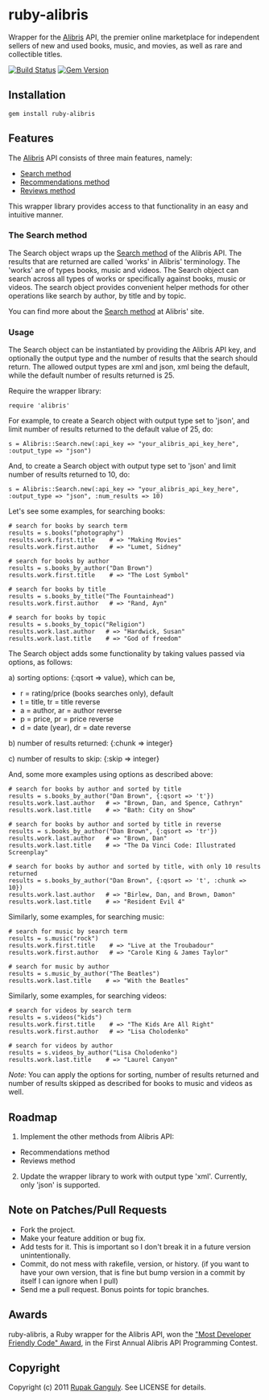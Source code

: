 # ruby-alibris 

Wrapper for the [Alibris](http://developer.alibris.com/) API, the premier online marketplace for independent sellers of new
and used books, music, and movies, as well as rare and collectible titles.

[![Build Status](https://travis-ci.org/rupakg/ruby-alibris.png)](https://travis-ci.org/rupakg/ruby-alibris)
[![Gem Version](https://badge.fury.io/rb/ruby-alibris.png)](http://badge.fury.io/rb/ruby-alibris)

## Installation

    gem install ruby-alibris

## Features

The [Alibris](http://developer.alibris.com/) API consists of three main features, namely:

* [Search method](http://developer.alibris.com/docs/read/Search_Method)
* [Recommendations method](http://developer.alibris.com/docs/read/Recommendations_Method)
* [Reviews method](http://developer.alibris.com/docs/read/Reviews_API)

This wrapper library provides access to that functionality in an easy and intuitive manner.

### The Search method

The Search object wraps up the [Search method](http://developer.alibris.com/docs/read/Search_Method) of the Alibris API.
The results that are returned are called 'works' in Alibris' terminology. The 'works' are of types books, music and videos.
The Search object can search across all types of works or specifically against books, music or videos. The search object
provides convenient helper methods for other operations like search by author, by title and by topic.

You can find more about the [Search method](http://developer.alibris.com/docs/read/Search_Method) at Alibris' site.

### Usage

The Search object can be instantiated by providing the Alibris API key, and optionally the output type and the number of
results that the search should return. The allowed output types are xml and json, xml being the default, while the default
number of results returned is 25.

Require the wrapper library:

    require 'alibris'

For example, to create a Search object with output type set to 'json', and limit number of results returned to the default value of 25, do:

    s = Alibris::Search.new(:api_key => "your_alibris_api_key_here", :output_type => "json")

And, to create a Search object with output type set to 'json' and limit number of results returned to 10, do:

    s = Alibris::Search.new(:api_key => "your_alibris_api_key_here", :output_type => "json", :num_results => 10)

Let's see some examples, for searching books:

    # search for books by search term
    results = s.books("photography")
    results.work.first.title    # => "Making Movies"
    results.work.first.author   # => "Lumet, Sidney"

    # search for books by author
    results = s.books_by_author("Dan Brown")
    results.work.first.title    # => "The Lost Symbol"

    # search for books by title
    results = s.books_by_title("The Fountainhead")
    results.work.first.author   # => "Rand, Ayn"

    # search for books by topic
    results = s.books_by_topic("Religion")
    results.work.last.author   # => "Hardwick, Susan"
    results.work.last.title    # => "God of freedom"

The Search object adds some functionality by taking values passed via options, as follows:

a) sorting options: {:qsort => value}, which can be,

* r = rating/price (books searches only), default
* t = title, tr = title reverse
* a = author, ar = author reverse
* p = price, pr = price reverse
* d = date (year), dr = date reverse

b) number of results returned: {:chunk => integer}

c) number of results to skip: {:skip => integer}

And, some more examples using options as described above:

    # search for books by author and sorted by title
    results = s.books_by_author("Dan Brown", {:qsort => 't'})
    results.work.last.author   # => "Brown, Dan, and Spence, Cathryn"
    results.work.last.title    # => "Bath: City on Show"

    # search for books by author and sorted by title in reverse
    results = s.books_by_author("Dan Brown", {:qsort => 'tr'})
    results.work.last.author   # => "Brown, Dan"
    results.work.last.title    # => "The Da Vinci Code: Illustrated Screenplay"

    # search for books by author and sorted by title, with only 10 results returned
    results = s.books_by_author("Dan Brown", {:qsort => 't', :chunk => 10})
    results.work.last.author   # => "Birlew, Dan, and Brown, Damon"
    results.work.last.title    # => "Resident Evil 4"

Similarly, some examples, for searching music:

    # search for music by search term
    results = s.music("rock")
    results.work.first.title    # => "Live at the Troubadour"
    results.work.first.author   # => "Carole King & James Taylor"

    # search for music by author
    results = s.music_by_author("The Beatles")
    results.work.last.title    # => "With the Beatles"

Similarly, some examples, for searching videos:

    # search for videos by search term
    results = s.videos("kids")
    results.work.first.title    # => "The Kids Are All Right"
    results.work.first.author   # => "Lisa Cholodenko"

    # search for videos by author
    results = s.videos_by_author("Lisa Cholodenko")
    results.work.last.title    # => "Laurel Canyon"

*Note*: You can apply the options for sorting, number of results returned and number of results skipped as described
for books to music and videos as well.

## Roadmap

1. Implement the other methods from Alibris API:

* Recommendations method
* Reviews method

2. Update the wrapper library to work with output type 'xml'. Currently, only 'json' is supported.

## Note on Patches/Pull Requests

* Fork the project.
* Make your feature addition or bug fix.
* Add tests for it. This is important so I don't break it in a future version unintentionally.
* Commit, do not mess with rakefile, version, or history. (if you want to have your own version, that is fine but
  bump version in a commit by itself I can ignore when I pull)
* Send me a pull request. Bonus points for topic branches.

## Awards

ruby-alibris, a Ruby wrapper for the Alibris API, won the ["Most Developer Friendly Code" Award](http://rails.webintellix.com/2011/07/06/ruby-alibris-wrapper-wins-most-developer-friendly-code-award/), in the First Annual Alibris API Programming Contest.

## Copyright

Copyright (c) 2011 [Rupak Ganguly](http://rails.webintellix.com). See LICENSE for details.
